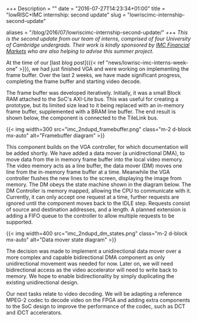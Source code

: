 +++
Description = ""
date = "2016-07-27T14:23:34+01:00"
title = "lowRISC+IMC internship: second update"
slug = "lowriscimc-internship-second-update"

aliases = "/blog/2016/07/lowriscimc-internship-second-update/"
+++
_This is the second update from our team of interns, comprised of four
University of Cambridge undergrads. Their work is kindly sponsored by [IMC
Financial Markets](http://www.imc.nl/) who are also helping to advise this
summer project._

At the time of our [last blog post]({{< ref
"news/lowrisc-imc-interns-week-one" >}}), we had just finished VGA and
were working on implementing the frame buffer. Over the last 2 weeks, we have
made significant progress, completing the frame buffer and starting video decode.

The frame buffer was developed iteratively. Initially, it was a small Block RAM
attached to the SoC's AXI-Lite bus. This was useful for creating a prototype,
but its limited size lead to it being replaced with an in-memory frame buffer,
supplemented with a BRAM line buffer. The end result is shown below, the
component is connected to the TileLink bus.

{{< img width=300 src="imc_2ndupd_framebuffer.png" class="m-2 d-block mx-auto" alt="Framebuffer diagram" >}}

This component builds on the VGA controller, for which documentation will be
added shortly. We have added a data mover (a unidirectional DMA), to move data
from the in memory frame buffer into the local video memory. The video memory
acts as a line buffer, the data mover (DM) moves one line from the in-memory frame
buffer at a time. Meanwhile the VGA controller flushes the new lines to the
screen, displaying the image from memory.  The DM obeys the state machine shown
in the diagram below. The DM Controller is memory mapped, allowing the CPU to
communicate with it. Currently, it can only accept one request at a time,
further requests are ignored until the component moves back to the IDLE step.
Requests consist of source and destination addresses, and a length. A planned
extension is adding a FIFO queue to the controller to allow multiple requests
to be supported.

{{< img width=400 src="imc_2ndupd_dm_states.png" class="m-2 d-block mx-auto" alt="Data mover state diagram" >}}

The decision was made to implement a unidirectional data mover over a more
complex and capable bidirectional DMA component as only unidirectional movement
was needed for now. Later on, we will need bidirectional access as the
video accelerator will need to write back to memory. We hope to enable
bidirectionality by simply duplicating the existing unidirectional design.

Our next tasks relate to video decoding. We will be adapting a reference
MPEG-2 codec to decode video on the FPGA and adding extra components to the
SoC design to improve the performance of the codec, such as DCT and iDCT
accelerators.
